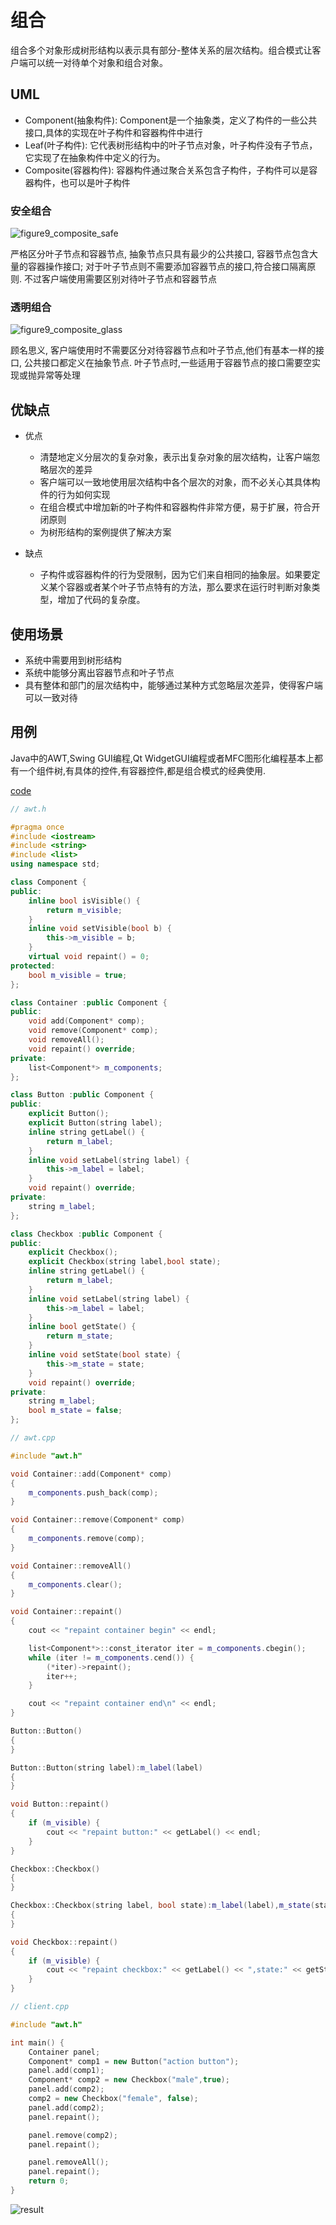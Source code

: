 # 组合

组合多个对象形成树形结构以表示具有部分-整体关系的层次结构。组合模式让客户端可以统一对待单个对象和组合对象。

## UML

* Component(抽象构件): Component是一个抽象类，定义了构件的一些公共接口,具体的实现在叶子构件和容器构件中进行
* Leaf(叶子构件): 它代表树形结构中的叶子节点对象，叶子构件没有子节点，它实现了在抽象构件中定义的行为。
* Composite(容器构件): 容器构件通过聚合关系包含子构件，子构件可以是容器构件，也可以是叶子构件

### 安全组合

![figure9_composite_safe](img/figure9_composite_safe.png)

严格区分叶子节点和容器节点, 抽象节点只具有最少的公共接口, 容器节点包含大量的容器操作接口; 对于叶子节点则不需要添加容器节点的接口,符合接口隔离原则. 不过客户端使用需要区别对待叶子节点和容器节点


### 透明组合

![figure9_composite_glass](img/figure9_composite_glass.png)

顾名思义, 客户端使用时不需要区分对待容器节点和叶子节点,他们有基本一样的接口, 公共接口都定义在抽象节点. 叶子节点时,一些适用于容器节点的接口需要空实现或抛异常等处理

## 优缺点

* 优点
  * 清楚地定义分层次的复杂对象，表示出复杂对象的层次结构，让客户端忽略层次的差异
  * 客户端可以一致地使用层次结构中各个层次的对象，而不必关心其具体构件的行为如何实现
  * 在组合模式中增加新的叶子构件和容器构件非常方便，易于扩展，符合开闭原则
  * 为树形结构的案例提供了解决方案

* 缺点
  * 子构件或容器构件的行为受限制，因为它们来自相同的抽象层。如果要定义某个容器或者某个叶子节点特有的方法，那么要求在运行时判断对象类型，增加了代码的复杂度。

## 使用场景

* 系统中需要用到树形结构
* 系统中能够分离出容器节点和叶子节点
* 具有整体和部门的层次结构中，能够通过某种方式忽略层次差异，使得客户端可以一致对待

## 用例

Java中的AWT,Swing GUI编程,Qt WidgetGUI编程或者MFC图形化编程基本上都有一个组件树,有具体的控件,有容器控件,都是组合模式的经典使用.

[code](../code/09_composite)

```c++
// awt.h

#pragma once
#include <iostream>
#include <string>
#include <list>
using namespace std;

class Component {
public:
	inline bool isVisible() {
		return m_visible;
	}
	inline void setVisible(bool b) {
		this->m_visible = b;
	}
	virtual void repaint() = 0;
protected:
	bool m_visible = true;
};

class Container :public Component {
public:
	void add(Component* comp);
	void remove(Component* comp);
	void removeAll();
	void repaint() override;
private:
	list<Component*> m_components;
};

class Button :public Component {
public:
	explicit Button();
	explicit Button(string label);
	inline string getLabel() {
		return m_label;
	}
	inline void setLabel(string label) {
		this->m_label = label;
	}
	void repaint() override;
private:
	string m_label;
};

class Checkbox :public Component {
public:
	explicit Checkbox();
	explicit Checkbox(string label,bool state);
	inline string getLabel() {
		return m_label;
	}
	inline void setLabel(string label) {
		this->m_label = label;
	}
	inline bool getState() {
		return m_state;
	}
	inline void setState(bool state) {
		this->m_state = state;
	}
	void repaint() override;
private:
	string m_label;
	bool m_state = false;
};
```

```c++
// awt.cpp

#include "awt.h"

void Container::add(Component* comp)
{
	m_components.push_back(comp);
}

void Container::remove(Component* comp)
{
	m_components.remove(comp);
}

void Container::removeAll()
{
	m_components.clear();
}

void Container::repaint()
{
	cout << "repaint container begin" << endl;

	list<Component*>::const_iterator iter = m_components.cbegin();
	while (iter != m_components.cend()) {
		(*iter)->repaint();
		iter++;
	}

	cout << "repaint container end\n" << endl;
}

Button::Button()
{
}

Button::Button(string label):m_label(label)
{
}

void Button::repaint()
{
	if (m_visible) {
		cout << "repaint button:" << getLabel() << endl;
	}
}

Checkbox::Checkbox()
{
}

Checkbox::Checkbox(string label, bool state):m_label(label),m_state(state)
{
}

void Checkbox::repaint()
{
	if (m_visible) {
		cout << "repaint checkbox:" << getLabel() << ",state:" << getState() << endl;
	}
}
```

```c++
// client.cpp

#include "awt.h"

int main() {
	Container panel;
	Component* comp1 = new Button("action button");
	panel.add(comp1);
	Component* comp2 = new Checkbox("male",true);
	panel.add(comp2);
	comp2 = new Checkbox("female", false);
	panel.add(comp2);
	panel.repaint();

	panel.remove(comp2);
	panel.repaint();

	panel.removeAll();
	panel.repaint();
	return 0;
}
```

![result](../code/09_composite/result.png)